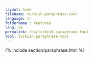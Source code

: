 ```yaml
---
layout: home
fileName: turkish-paraphrase-tool
language: tr
folderName : features
lang: da
permalink: /da/turkish-paraphrase-tool
tool: turkish-paraphrase-tool
---
```

{% include section/paraphrase.html %}